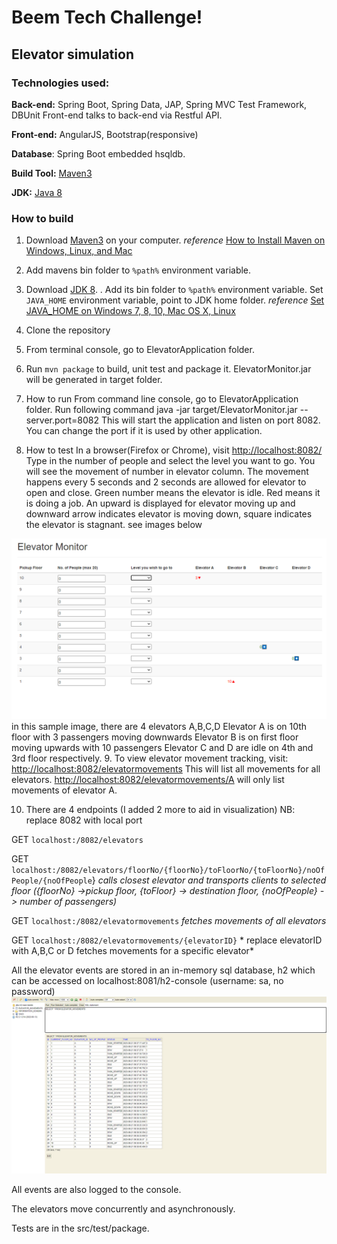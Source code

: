 # Beem Tech Challenge!

## Elevator simulation
### Technologies used:
**Back-end:**  Spring Boot, Spring Data, JAP, Spring MVC Test Framework,  DBUnit  Front-end talks to back-end via Restful API.

**Front-end:**  AngularJS, Bootstrap(responsive)

**Database**:  Spring Boot embedded hsqldb.

**Build Tool:** [Maven3](https://maven.apache.org/docs/3.8.6/release-notes.html)

**JDK:** [Java 8](https://www.openlogic.com/openjdk-downloads)

### How to build

1. Download [Maven3](https://maven.apache.org/docs/3.8.6/release-notes.html) on your computer.
   *reference* [How to Install Maven on Windows, Linux, and Mac](https://www.baeldung.com/install-maven-on-windows-linux-mac)


2. Add mavens bin folder to  `%path%`  environment variable.


3. Download [JDK 8](https://www.openlogic.com/openjdk-downloads). .  Add its bin folder to  `%path%`  environment variable.
   Set `JAVA_HOME` environment variable,  point to JDK home folder.
   *reference* [Set JAVA_HOME on Windows 7, 8, 10, Mac OS X, Linux ](https://www.baeldung.com/java-home-on-windows-7-8-10-mac-os-x-linux)


4. Clone the repository


5. From terminal console,  go to ElevatorApplication folder.


6. Run  `mvn package`  to build, unit test and package it.  ElevatorMonitor.jar will be generated in target folder.


7. How to run From command line console, go to ElevatorApplication folder. Run following command java  -jar target/ElevatorMonitor.jar  --server.port=8082 This will start the application and listen on port 8082.  You can change the port if it is used by other application.



8. How to test In a browser(Firefox or Chrome), visit  [http://localhost:8082/](http://localhost:8082/)  Type in the number of people and select the level you want to go. You will see the movement of number in elevator column. The movement happens every 5 seconds and 2 seconds are allowed for elevator to open and close. Green number means the elevator is idle. Red means it is doing a job. An upward is displayed for elevator moving up and downward arrow indicates elevator is moving down, square indicates the elevator is stagnant. see images below

![screenshot.png](src%2Fmain%2Fresources%2Fstatic%2Fscreenshot.png)
in this sample image, there are 4 elevators A,B,C,D 
Elevator A is on 10th floor with 3 passengers moving downwards
Elevator B is on first floor moving upwards with 10 passengers
Elevator C and D are idle on 4th and 3rd floor respectively.
9. To view elevator movement tracking,  visit:
    [http://localhost:8082/elevatormovements](http://localhost:8082/elevatormovements)  This will list all movements for all elevators.  [http://localhost:8082/elevatormovements/A](http://localhost:8082/elevatormovements/A)  will only list movements of elevator A.

10. There are 4 endpoints (I added 2 more to aid in visualization)  NB: replace 8082 with local port

GET `localhost:/8082/elevators`

GET `localhost:/8082/elevators/floorNo/{floorNo}/toFloorNo/{toFloorNo}/noOfPeople/{noOfPeople`} *calls closest elevator and transports clients to selected floor*
*({floorNo} ->pickup floor, {toFloor} -> destination floor, {noOfPeople} -> number of passengers)*

GET `localhost:/8082/elevatormovements` *fetches movements of all elevators*

GET `localhost:/8082/elevatormovements/{elevatorID}` *
replace elevatorID with A,B,C or D fetches movements for a specific elevator*

All the elevator events are stored in an in-memory sql database, h2 which can be accessed on localhost:8081/h2-console   (username: sa, no password)
![Screenshot254.png](src%2Fmain%2Fresources%2Fstatic%2Fdatabase.png)

All events are also logged to the console.

The elevators move concurrently and asynchronously.

Tests are in the src/test/package. 